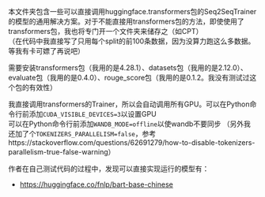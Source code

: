 本文件夹包含一些可以直接调用huggingface.transformers包的Seq2SeqTrainer的模型的通用解决方案。对于不能直接用transformers包的方法，即使使用了transformers包，我也将专门开一个文件夹来储存之（如CPT）  
（在代码中我直接写了只用每个split的前100条数据，因为没算力跑这么多数据。等我有卡可嫖了再说吧）

需要安装transformers包（我用的是4.28.1）、datasets包（我用的是2.12.0）、evaluate包（我用的是0.4.0）、rouge_score包（我用的是0.1.2。我没有测试过这个包的有效性）

我直接调用transformers的Trainer，所以会自动调用所有GPU。可以在Python命令行前添加`CUDA_VISIBLE_DEVICES=3`以设置GPU  
可以在Python命令行前添加`WANDB_MODE=offline`以使wandb不要同步
（另外我还加了个`TOKENIZERS_PARALLELISM=false`，参考https://stackoverflow.com/questions/62691279/how-to-disable-tokenizers-parallelism-true-false-warning）

作者在自己测试代码的过程中，发现可以直接实现运行的模型有：
- <https://huggingface.co/fnlp/bart-base-chinese>